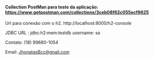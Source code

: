 #### Collection PostMan para teste da aplicação: https://www.getpostman.com/collections/3ceb08f62c055ecf9625


Url para conexão com o h2. http://localhost:8000/h2-console

JDBC URL : jdbc:h2:mem:testdb username: sa


Contato: (18) 99680-1054 

Email: JhonatasBcc@gnail.com
